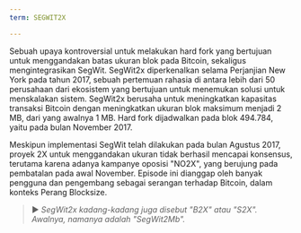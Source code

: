 ```yaml
---
term: SEGWIT2X

---
```

Sebuah upaya kontroversial untuk melakukan hard fork yang bertujuan untuk menggandakan batas ukuran blok pada Bitcoin, sekaligus mengintegrasikan SegWit. SegWit2x diperkenalkan selama Perjanjian New York pada tahun 2017, sebuah pertemuan rahasia di antara lebih dari 50 perusahaan dari ekosistem yang bertujuan untuk menemukan solusi untuk menskalakan sistem. SegWit2x berusaha untuk meningkatkan kapasitas transaksi Bitcoin dengan meningkatkan ukuran blok maksimum menjadi 2 MB, dari yang awalnya 1 MB. Hard fork dijadwalkan pada blok 494.784, yaitu pada bulan November 2017.

Meskipun implementasi SegWit telah dilakukan pada bulan Agustus 2017, proyek 2X untuk menggandakan ukuran tidak berhasil mencapai konsensus, terutama karena adanya kampanye oposisi "NO2X", yang berujung pada pembatalan pada awal November. Episode ini dianggap oleh banyak pengguna dan pengembang sebagai serangan terhadap Bitcoin, dalam konteks Perang Blocksize.

> ► *SegWit2x kadang-kadang juga disebut "B2X" atau "S2X". Awalnya, namanya adalah "SegWit2Mb".*